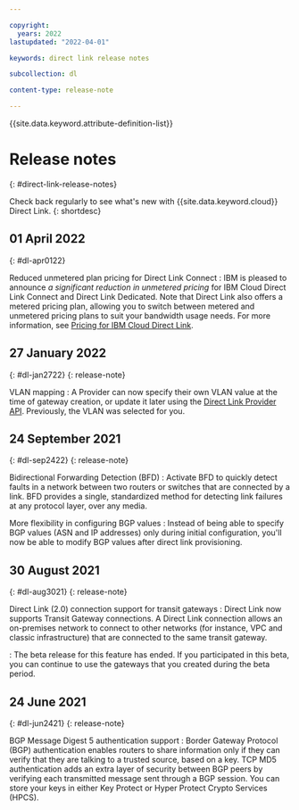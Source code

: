 ```yaml
---

copyright:
  years: 2022
lastupdated: "2022-04-01"

keywords: direct link release notes

subcollection: dl

content-type: release-note

---
```


{{site.data.keyword.attribute-definition-list}}

# Release notes
{: #direct-link-release-notes}

Check back regularly to see what's new with {{site.data.keyword.cloud}} Direct Link.
{: shortdesc}


## 01 April 2022
{: #dl-apr0122}

Reduced unmetered plan pricing for Direct Link Connect
:     IBM is pleased to announce _a significant reduction in unmetered pricing_ for IBM Cloud Direct Link Connect and Direct Link Dedicated. Note that Direct Link also offers a metered pricing plan, allowing you to switch between metered and unmetered pricing plans to suit your bandwidth usage needs. For more information, see [Pricing for IBM Cloud Direct Link](/docs/dl?topic=dl-pricing-for-ibm-cloud-dl).

## 27 January 2022
{: #dl-jan2722}
{: release-note}

VLAN mapping
:    A Provider can now specify their own VLAN value at the time of gateway creation, or update it later using the [Direct Link Provider API](/apidocs/direct_link_provider_api). Previously, the VLAN was selected for you.

## 24 September 2021
{: #dl-sep2422}
{: release-note}

Bidirectional Forwarding Detection (BFD)
:    Activate BFD to quickly detect faults in a network between two routers or switches that are connected by a link. BFD provides a single, standardized method for detecting link failures at any protocol layer, over any media.

More flexibility in configuring BGP values
:    Instead of being able to specify BGP values (ASN and IP addresses) only during initial configuration, you'll now be able to modify BGP values after direct link provisioning.

## 30 August 2021
{: #dl-aug3021}
{: release-note}

Direct Link (2.0) connection support for transit gateways
:    Direct Link now supports Transit Gateway connections. A Direct Link connection allows an on-premises network to connect to other networks (for instance, VPC and classic infrastructure) that are connected to the same transit gateway.

:    The beta release for this feature has ended. If you participated in this beta, you can continue to use the gateways that you created during the beta period.

## 24 June 2021
{: #dl-jun2421}
{: release-note}

BGP Message Digest 5 authentication support
:    Border Gateway Protocol (BGP) authentication enables routers to share information only if they can verify that they are talking to a trusted source, based on a key. TCP MD5 authentication adds an extra layer of security between BGP peers by verifying each transmitted message sent through a BGP session. You can store your keys in either Key Protect or Hyper Protect Crypto Services (HPCS).
